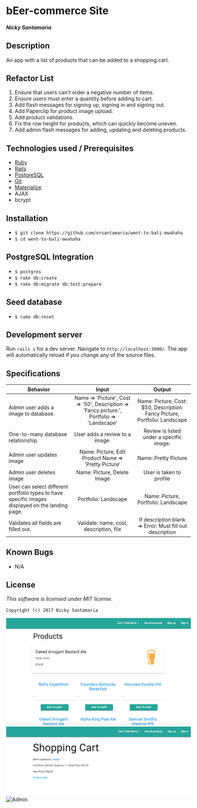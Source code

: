# bEer-commerce Site

#### _Nicky Santamaria_

## Description

An app with a list of products that can be added to a shopping cart.

## Refactor List

1. Ensure that users can't order a negative number of items.
2. Ensure users must enter a quantity before adding to cart.
3. Add flash messages for signing up, signing in and signing out.
4. Add Paperclip for product image upload.
5. Add product validations.
6. Fix the row height for products, which can quickly become uneven.
7. Add admin flash messages for adding, updating and deleting products.

## Technologies used / Prerequisites

* [Ruby](https://www.ruby-lang.org/en/downloads/)
* [Rails](http://rubyonrails.org/)
* [PostgreSQL](https://www.postgresql.org/docs/9.2/static/app-psql.html)
* [Git](https://git-scm.com/)
* [Materialize](http://materializecss.com/)
* AJAX
* bcrypt

## Installation

* `$ git clone https://github.com/nrsantamaria/went-to-bali-mwahaha`
* `$ cd went-to-bali-mwahaha`

## PostgreSQL Integration
* `$ postgres`
* `$ rake db:create`
* `$ rake db:migrate db:test:prepare`

## Seed database
* `$ rake db:reset`

## Development server

Run `rails s` for a dev server. Navigate to `http://localhost:3000/`. The app will automatically reload if you change any of the source files.

## Specifications

| Behavior |  Input   |  Output  |
|----------|:--------:|:--------:|
|Admin user adds a image to database.|Name => 'Picture', Cost => '50', Description => 'Fancy picture.', Portfolio => 'Landscape'| Name: Picture, Cost: $50, Description: Fancy Picture, Portfolio: Landscape
|One-to-many database relationship. |User adds a review to a image.|Review is listed under a specific image.|
|Admin user updates image|Name: Picture, Edit Product Name => 'Pretty Picture'|Name: Pretty Picture|
|Admin user deletes image| Name: Picture, Delete Image|User is taken to profile|
|User can select different portfolio types to have specific images displayed on the landing page.|Portfolio: Landscape |Name: Picture, Portfolio: Landscape|
|Validates all fields are filled out.|Validate: name, cost, description, file|If description blank => Error: Must fill out description|

## Known Bugs
* N/A

## License

*This software is licensed under MIT license.*

```
Copyright (c) 2017 Nicky Santamaria
```

![Home page](app/assets/images/home.png)
![Cart](app/assets/images/cart.png)
![Admin](app/assets/images/admin.png)
